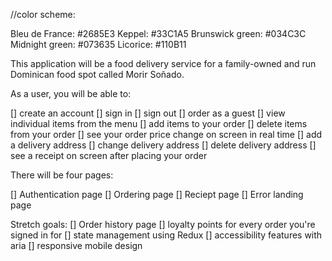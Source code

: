 //color scheme:

Bleu de France: #2685E3
Keppel: #33C1A5
Brunswick green: #034C3C
Midnight green: #073635
Licorice: #110B11

This application will be a food delivery service for a family-owned and run Dominican food spot called Morir Soñado.

As a user, you will be able to:

[] create an account
[] sign in
[] sign out
[] order as a guest
[] view individual items from the menu
[] add items to your order
[] delete items from your order
[] see your order price change on screen in real time
[] add a delivery address
[] change delivery address
[] delete delivery address
[] see a receipt on screen after placing your order

There will be four pages:

[] Authentication page
[] Ordering page
[] Reciept page
[] Error landing page

Stretch goals:
[] Order history page
[] loyalty points for every order you're signed in for
[] state management using Redux
[] accessibility features with aria
[] responsive mobile design
